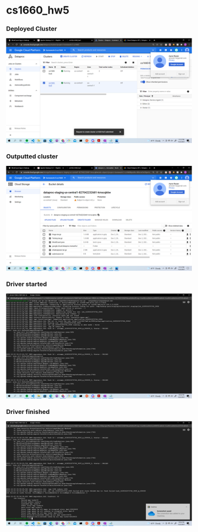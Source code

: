 # cs1660_hw5

### Deployed Cluster
![Alt text](https://github.com/atr34/cs1660_hw5/blob/main/Images/Deployed%20cluster.png)


### Outputted cluster
![Alt text](https://github.com/atr34/cs1660_hw5/blob/main/Images/dataOutputCluster.png)

### Driver started
![Alt text](https://github.com/atr34/cs1660_hw5/blob/main/Images/shakespeareRunHadoop.png)


### Driver finished
![Alt text](https://github.com/atr34/cs1660_hw5/blob/main/Images/finishedShakespare.png)
 

